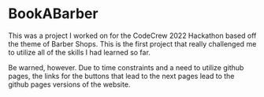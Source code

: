 # BookABarber

This was a project I worked on for the CodeCrew 2022 Hackathon based off the theme of Barber Shops.
This is the first project that really challenged me to utilize all of the skills I had learned so far.


Be warned, however. Due to time constraints and a need to utilize github pages, the links for the buttons that lead to the next pages lead to the github pages versions of the website. 
